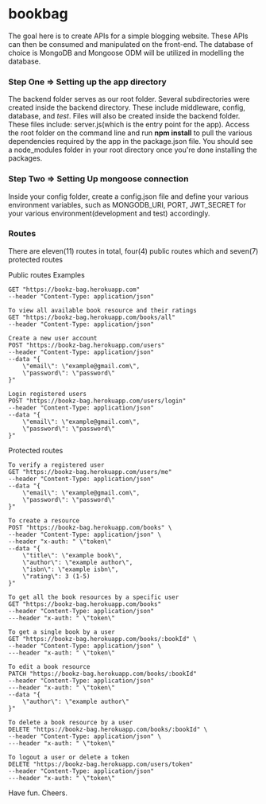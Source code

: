 # bookbag


The goal here is to create APIs for a simple blogging website. These APIs can then be consumed
and manipulated on the front-end.
The database of choice is MongoDB and Mongoose ODM will be utilized in modelling the database.

<h3>Step One => Setting up the app directory</h3>

The backend folder serves as our root folder. Several subdirectories were created inside the backend directory.
These include middleware, config, database, and _test_. Files will also be created inside the backend folder.
These files include: server.js(which is the entry point for the app).
Access the root folder on the command line and run <b>npm install</b> to pull the various dependencies required by the app in the package.json file.
You should see a node_modules folder in your root directory once you're done installing the packages.

<h3>Step Two => Setting Up mongoose connection</h3>

Inside your config folder, create a config.json file and define your various environment variables, such as MONGODB_URI, PORT, JWT_SECRET for your various environment(development and test) accordingly.

<h3>Routes</h3>
There are eleven(11) routes in total, four(4) public routes which and seven(7) protected routes

Public routes Examples

    GET "https://bookz-bag.herokuapp.com"
    --header "Content-Type: application/json"
    
    To view all available book resource and their ratings
    GET "https://bookz-bag.herokuapp.com/books/all" 
    --header "Content-Type: application/json"

    Create a new user account
    POST "https://bookz-bag.herokuapp.com/users" 
    --header "Content-Type: application/json"
    --data "{
        \"email\": \"example@gmail.com\",
        \"password\": \"password\"
    }"

    Login registered users
    POST "https://bookz-bag.herokuapp.com/users/login"
    --header "Content-Type: application/json"
    --data "{
        \"email\": \"example@gmail.com\",
        \"password\": \"password\"
    }"

Protected routes

    To verify a registered user
    GET "https://bookz-bag.herokuapp.com/users/me"
    --header "Content-Type: application/json"
    --data "{
        \"email\": \"example@gmail.com\",
        \"password\": \"password\"
    }"

    To create a resource
    POST "https://bookz-bag.herokuapp.com/books" \
    --header "Content-Type: application/json" \
    --header "x-auth: " \"token\"
    --data "{
        \"title\": \"example book\",
        \"author\": \"example author\",
        \"isbn\": \"example isbn\",
        \"rating\": 3 (1-5)
    }"

    To get all the book resources by a specific user
    GET "https://bookz-bag.herokuapp.com/books" 
    --header "Content-Type: application/json"
    ---header "x-auth: " \"token\"

    To get a single book by a user
    GET "https://bookz-bag.herokuapp.com/books/:bookId" \
    --header "Content-Type: application/json" \
    ---header "x-auth: " \"token\"

    To edit a book resource
    PATCH "https://bookz-bag.herokuapp.com/books/:bookId"
    --header "Content-Type: application/json"
    ---header "x-auth: " \"token\"
    --data "{
        \"author\": \"example author\"
    }"

    To delete a book resource by a user
    DELETE "https://bookz-bag.herokuapp.com/books/:bookId" \
    --header "Content-Type: application/json" \
    ---header "x-auth: " \"token\"

    To logout a user or delete a token
    DELETE "https://bookz-bag.herokuapp.com/users/token" 
    --header "Content-Type: application/json"
    ---header "x-auth: " \"token\"

Have fun. Cheers.